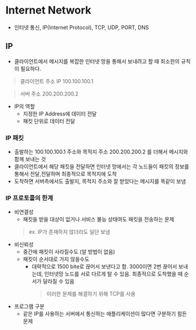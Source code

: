 # Internet Network
- 인터넷 통신, IP(Internet Protocol), TCP, UDP, PORT, DNS

## IP
- 클라이언트에서 메시지를 복잡한 인터넷 망을 통해서 보내려고 할 때 최소한의 규칙이 필요하다.
> 클라이언트 주소 IP 100.100.100.1

> 서버 주소 200.200.200.2
- IP의 역할
  - 지정한 IP Address에 데이터 전달
  - 패킷 단위로 데이터 전달

### IP 패킷
- 출발하는 100.100.100.1 주소와 목적지 주소 200.200.200.2 를 더해서 메시지와 함께 보내는 것
- 클라이언트에서 해당 패킷을 전달하면 인터넷 망에서는 각 노드들이 패킷의 정보를 통해서 전달,전달하며 최종적으로 목적지에 도착
- 도착하면 서버측에서도 출발지, 목적지 주소와 잘 받았다는 메시지를 똑같이 보냄

### IP 프로토콜의 한계
- 비연결성
  - 패킷을 받을 대상이 없거나 서비스 불능 상태여도 패킷을 전송하는 문제
  > ex. IP가 존재하지 않더라도 일단 보냄
- 비신뢰성
  - 중간에 패킷이 사라질수도 (알 방법이 없음)
  - 패킷이 순서대로 가지 않을수도
    - 대략적으로 1500 bite로 끊어서 보낸다고 함. 3000이면 2번 끊어서 보내는데, 인터넷망 노드를 서로 다르게 탈 수 있음. 최종적으로 도착했을 때 순서가 달라질 수 있음
      > 이러한 문제를 해결하기 위해 TCP를 사용
- 프로그램 구분
  - 같은 IP를 사용하는 서버에서 통신하는 애플리케이션이 많다면 구분하기 힘든 문제


